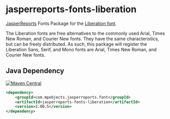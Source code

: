 # jasperreports-fonts-liberation

[JasperReports](https://community.jaspersoft.com/project/jasperreports-library) Fonts Package for the [Liberation font](https://github.com/liberationfonts/liberation-fonts).

The Liberation fonts are free alternatives to the commonly used Arial, Times New Roman, and Courier New fonts. They have the same characteristics, but can be freely distributed.
As such, this package will register the Liberation Sans, Serif, and Mono fonts are Arial, Times New Roman, and Courier New fonts.

## Java Dependency

[![Maven Central](https://img.shields.io/maven-central/v/com.mpobjects.jasperreports.font/jasperreports-fonts-liberation.svg?label=Maven%20Central)](https://search.maven.org/search?q=g:%22com.mpobjects.jasperreports.font%22%20AND%20a:%22jasperreports-fonts-liberation%22)

```xml
<dependency>
    <groupId>com.mpobjects.jasperreports.font</groupId>
    <artifactId>jasperreports-fonts-liberation</artifactId>
    <version>2.00.5</version>
</dependency>
```

